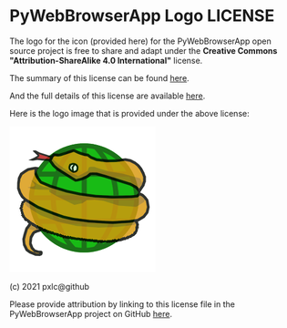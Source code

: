 # PyWebBrowserApp Logo LICENSE

The logo for the icon (provided here) for the PyWebBrowserApp open source project is free to share and adapt under the **Creative Commons "Attribution-ShareAlike 4.0 International"** license.

The summary of this license can be found [here](https://creativecommons.org/licenses/by-sa/4.0/).

And the full details of this license are available [here](https://creativecommons.org/licenses/by-sa/4.0/legalcode).

Here is the logo image that is provided under the above license:

<img src="./pywebbrowserapp_logo_256x256.png" alt="PyWebBrowser logo" style="margin-left: 0px;" />

(c) 2021 pxlc@github

Please provide attribution by linking to this license file in the PyWebBrowserApp project on GitHub [here]( https://github.com/pxlc/PyWebBrowserApp/blob/main/res/icons/PyWebBrowserApp_logo_LICENSE.md).